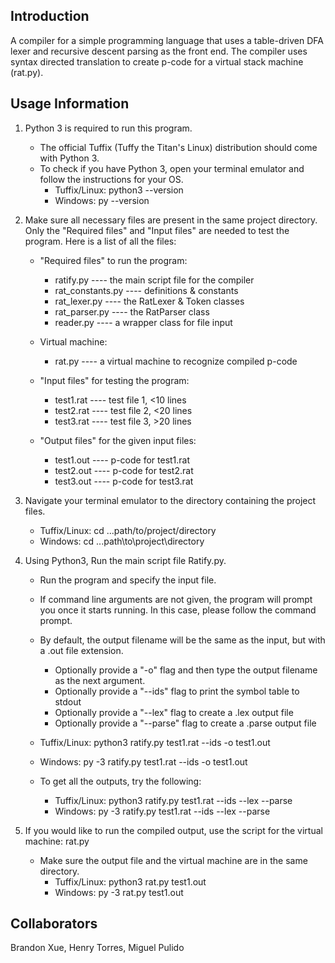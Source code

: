 ## Introduction
A compiler for a simple programming language that uses a table-driven DFA lexer and recursive descent parsing as the front end.
The compiler uses syntax directed translation to create p-code for a virtual stack machine (rat.py).

## Usage Information
1. Python 3 is required to run this program.
    - The official Tuffix (Tuffy the Titan's Linux) distribution should come with Python 3.
    - To check if you have Python 3, open your terminal emulator and follow the instructions for your OS.
        - Tuffix/Linux: python3 --version
        - Windows: py --version

2. Make sure all necessary files are present in the same project directory.
   Only the "Required files" and "Input files" are needed to test the program.
   Here is a list of all the files:
    - "Required files" to run the program:
        - ratify.py		    ----	the main script file for the compiler
        - rat_constants.py	    ----	definitions & constants
        - rat_lexer.py		    ----	the RatLexer & Token classes
        - rat_parser.py		    ----	the RatParser class
        - reader.py		    ----	a wrapper class for file input

    - Virtual machine:
        - rat.py                ----    a virtual machine to recognize compiled p-code

    - "Input files" for testing the program:
        - test1.rat        ----    test file 1, <10 lines
        - test2.rat        ----    test file 2, <20 lines
        - test3.rat        ----    test file 3, >20 lines

    - "Output files" for the given input files:
        - test1.out        ----    p-code for test1.rat
        - test2.out        ----    p-code for test2.rat
        - test3.out        ----    p-code for test3.rat

3. Navigate your terminal emulator to the directory containing the project files.
    - Tuffix/Linux: cd ...path/to/project/directory
    - Windows: cd ...path\to\project\directory 

4. Using Python3, Run the main script file Ratify.py.
    - Run the program and specify the input file.
    - If command line arguments are not given, the program will prompt you once it starts running. In this case, please follow the command prompt.
    - By default, the output filename will be the same as the input, but with a .out file extension.
        - Optionally provide a "-o" flag and then type the output filename as the next argument.
        - Optionally provide a "--ids" flag to print the symbol table to stdout
        - Optionally provide a "--lex" flag to create a .lex output file
        - Optionally provide a "--parse" flag to create a .parse output file

    - Tuffix/Linux: python3 ratify.py test1.rat --ids -o test1.out
    - Windows: py -3 ratify.py test1.rat --ids -o test1.out
    
    - To get all the outputs, try the following:
        - Tuffix/Linux: python3 ratify.py test1.rat --ids --lex --parse
        - Windows: py -3 ratify.py test1.rat --ids --lex --parse

5. If you would like to run the compiled output, use the script for the virtual machine: rat.py
    - Make sure the output file and the virtual machine are in the same directory.
        - Tuffix/Linux: python3 rat.py test1.out
        - Windows: py -3 rat.py test1.out

## Collaborators
Brandon Xue, Henry Torres, Miguel Pulido
